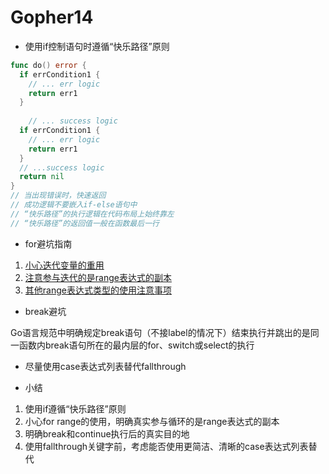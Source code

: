 # Gopher14

- 使用if控制语句时遵循“快乐路径”原则
```go
func do() error {
  if errCondition1 {
    // ... err logic
    return err1 
  }
	
    // ... success logic
  if errCondition1 {
    // ... err logic
    return err1
  }
  // ...success logic
  return nil
}
// 当出现错误时，快速返回
// 成功逻辑不要嵌入if-else语句中
// “快乐路径”的执行逻辑在代码布局上始终靠左
// “快乐路径”的返回值一般在函数最后一行
```

- for避坑指南 

1. [小心迭代变量的重用](./range_array1.go)
2. [注意参与迭代的是range表达式的副本](./range_array2.go)
3. [其他range表达式类型的使用注意事项](./r_string.go)

- break避坑

Go语言规范中明确规定break语句（不接label的情况下）结束执行并跳出的是同一函数内break语句所在的最内层的for、switch或select的执行

- 尽量使用case表达式列表替代fallthrough

- 小结
1. 使用if遵循“快乐路径”原则
2. 小心for range的使用，明确真实参与循环的是range表达式的副本
3. 明确break和continue执行后的真实目的地
4. 使用fallthrough关键字前，考虑能否使用更简洁、清晰的case表达式列表替代
